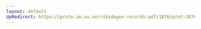 ```yaml
---
layout: default
UpRedirect: https://pruto.im.uu.se/riksdagen-records-pdf/1876/prot-1876--ak--026/prot-1876--ak--026_011.pdf
---
```

